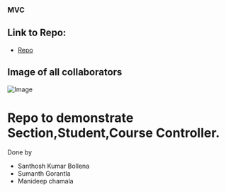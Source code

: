 ### MVC

## Link to Repo:
- [Repo](https://github.com/santhoshkumarbollena/mvc-app)

## Image of all collaborators

![Image](image.png)

# Repo to demonstrate Section,Student,Course Controller.
Done by 
- Santhosh Kumar Bollena
- Sumanth Gorantla
- Manideep chamala
